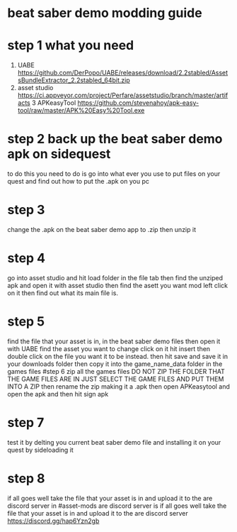 # beat saber demo modding guide
# step 1 what you need 

1. UABE https://github.com/DerPopo/UABE/releases/download/2.2stabled/AssetsBundleExtractor_2.2stabled_64bit.zip
2. asset studio https://ci.appveyor.com/project/Perfare/assetstudio/branch/master/artifacts
3 APKeasyTool https://github.com/stevenahoy/apk-easy-tool/raw/master/APK%20Easy%20Tool.exe
# step 2 back up the beat saber demo apk on sidequest 
to do this you need to do is go into what ever you use to put files on your quest and find out how to put the .apk on you pc 
# step 3 
change the .apk on the beat saber demo app to .zip then unzip it 
# step 4 
go into asset studio and hit load folder in the file tab then find the unziped apk and open it with asset studio then find the asett you want mod left click on it then find 
out what its main file is. 
# step 5 
find the file that your asset is in, in the beat saber demo files then open it with UABE find the asset you want to change click on it hit insert then double click on the file you want it to 
be instead. then hit save and save it in your downloads folder then copy it into the game_name_data folder in the games files 
#step 6 
zip all the games files DO NOT ZIP THE FOLDER THAT THE GAME FILES ARE IN JUST SELECT THE GAME FILES AND PUT THEM INTO A ZIP then rename the zip making it a .apk then open APKeasytool 
and open the apk and then hit sign apk 
# step 7
test it by delting you current beat saber demo file and installing it on your quest by sideloading it 

# step 8 
if all goes well take the file that your asset is in and upload it to the are discord server in #asset-mods are discord server is if all goes well take the file that your asset is in and upload it to the are discord server https://discord.gg/hap6Yzn2gb
